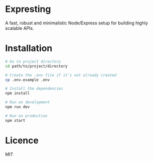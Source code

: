 # Expresting

A fast, robust and minimalistic Node/Express setup for building highly scalable APIs.

# Installation
```sh
# Go to project directory
cd path/to/project/directory

# Create the .env file if it's not already created
cp .env.example .env

# Install the dependencies
npm install

# Run on development
npm run dev

# Run on production
npm start
```

# Licence

MIT